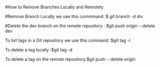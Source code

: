 #How to Remove Branches Locally and Remotely



#Remove Branch Locally we use this commmand :$ git branch -d div




#Delete the dev branch on the remote repository : $git push origin --delete dev




To list tags in a Git repository we use this command :$git tag -l 


To delete a tag locally :$git tag -d <tagname>



To delete a tag on the remote repository:$git push --delete origin <tagname>
